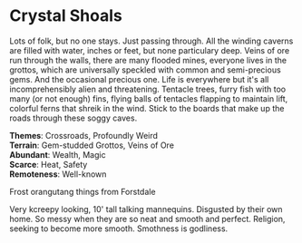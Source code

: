 Crystal Shoals
==============

Lots of folk, but no one stays. Just passing through. All the winding caverns are filled with water, inches or feet, but none particulary deep. Veins of ore run through the walls, there are many flooded mines, everyone lives in the grottos, which are universally speckled with common and semi-precious gems. And the occasional precious one. Life is everywhere but it's all incomprehensibly alien and threatening. Tentacle trees, furry fish with too many (or not enough) fins, flying balls of tentacles flapping to maintain lift, colorful ferns that shreik in the wind. Stick to the boards that make up the roads through these soggy caves.

**Themes**: Crossroads, Profoundly Weird  
**Terrain**: Gem-studded Grottos, Veins of Ore  
**Abundant**: Wealth, Magic  
**Scarce**: Heat, Safety  
**Remoteness**: Well-known  

Frost orangutang things from Forstdale

Very kcreepy looking, 10' tall talking mannequins. Disgusted by their own home. So messy when they are so neat and smooth and perfect. Religion, seeking to become more smooth. Smothness is godliness.
